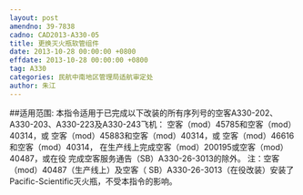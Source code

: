 ```yaml
---
layout: post
amendno: 39-7838
cadno: CAD2013-A330-05
title: 更换灭火瓶软管组件
date: 2013-10-28 00:00:00 +0800
effdate: 2013-10-28 00:00:00 +0800
tag: A330
categories: 民航中南地区管理局适航审定处
author: 朱江
---
```


##适用范围:
本指令适用于已完成以下改装的所有序列号的空客A330-202、
A330-203、A330-223及A330-243飞机：    空客（mod）45785和空客（mod）40314，或     空客（mod）45883和空客（mod）40314，或 空客（mod）46616和空客（mod）40314，     在生产线上完成空客（mod）200195或空客（mod）40487，或在役
完成空客服务通告（SB）A330-26-3013的除外。     注：空客（mod）40487（生产线上）及空客（ SB）A330-26-3013（在役改装）安装了Pacific-Scientific灭火瓶，不受本指令的影响。

